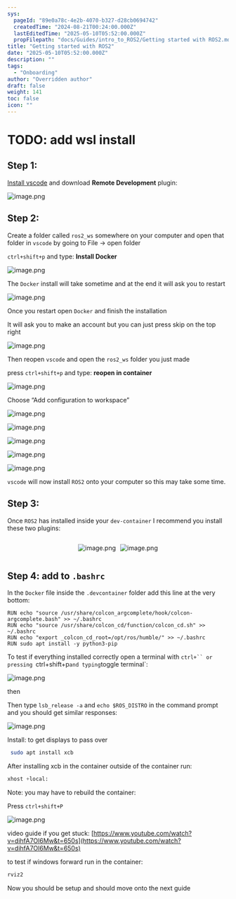 ```yaml
---
sys:
  pageId: "89e0a78c-4e2b-4070-b327-d28cb0694742"
  createdTime: "2024-08-21T00:24:00.000Z"
  lastEditedTime: "2025-05-10T05:52:00.000Z"
  propFilepath: "docs/Guides/intro_to_ROS2/Getting started with ROS2.md"
title: "Getting started with ROS2"
date: "2025-05-10T05:52:00.000Z"
description: ""
tags:
  - "Onboarding"
author: "Overridden author"
draft: false
weight: 141
toc: false
icon: ""
---
```


# TODO: add wsl install

## Step 1:

[Install vscode](https://code.visualstudio.com/download) and download **Remote Development** plugin:

![image.png](https://prod-files-secure.s3.us-west-2.amazonaws.com/d518164a-d88e-44d1-a4ee-3adb3bd8bce0/efb52993-1881-4a40-b95e-6f020334f022/image.png?X-Amz-Algorithm=AWS4-HMAC-SHA256&X-Amz-Content-Sha256=UNSIGNED-PAYLOAD&X-Amz-Credential=ASIAZI2LB4665B7M6UC7%2F20250706%2Fus-west-2%2Fs3%2Faws4_request&X-Amz-Date=20250706T170737Z&X-Amz-Expires=3600&X-Amz-Security-Token=IQoJb3JpZ2luX2VjEFUaCXVzLXdlc3QtMiJHMEUCIQDKxlZTZm0EOjODAWpMvsDhZpG6URcevA54spl1n86UZAIgfS7tlOR8wTyRxV8l9LEzPKV8Li9igV%2FSY3DkdfCteyMq%2FwMIXhAAGgw2Mzc0MjMxODM4MDUiDOWersmnLVrH91dxKCrcA1zF5bTO52i5qKvryVcsXGcpSKAQkgG70qbScf3H0DA1AsEi8ljfCJhEMemaaAqRwDic7k07GnEJyF1K%2BDnVK1eMuNHK0UqYeEtj05mJivAWMJj3S5w1iZLM02AZc60UlmrFxtBAjb0DPePsODCzciEyHvwgifvk73onmLNevj7XGsN7VNCMJhGUe4HWwc46eWdtN6ToWi2A7bU0XisdhKDTv9Ue41jet0%2BDTy6t5KwXzcS4yISqXTEHk1wF%2FymF0PLS49mfHcQMN5pwA4HWJKUuMTR%2FjL0hTOhMvxwNj62CpDMS91nSNRBjqDAdyIgzwLSsGmj0yDdobIdwFYyUYL3dbSAtAf6UnwzoDy7otUd%2Fhqz9A2%2BLgYAbZGd8fvDitgeRg220c7CnNcffqPspCiWEjExoKoApuWh%2FBRg4mMxl41V76KRsZVzYqZWL7ZoYFCINX1cqlQp6YKthcVwYC%2FJivay3F4XpPEC%2F8tHc77g6IKyF84W0iRTA2qVycnAqS8T0NKfM5lt5MF7ZjgztgvipwXY33HXMHDuNYd7Se5jKazd6OHGBiTUdAoxsK0MpuuXa9m1x0N1%2Bc5y4I%2FXC%2BfGC%2BOD1jV5UVGKw%2BMRkSqLuRP1DWD%2FJDXlGEvljMOXbqcMGOqUBTXigSL4h6qixReKnJ2lLN5stjqOE5DOBJ6IATuhU%2BEohQxbIcVXckzpeQhNpnYZB3IJAKHCAFvp6ctcs%2FFE7swinNYEaddBjLpqO7X%2BKMiaZVs2itFSN3Vdhy18sr6qZSqh32Vqdx8vpfMQ%2BGNpOzfKuaxXyK7DrRsM9H08VGo7gNoxoNq7zV4K5Ne4HQc7pJElafSPoEWxJjeuIE9S6I%2BFZz%2F6C&X-Amz-Signature=f277f1209a3f6054ecebcee9a98b0e149429a0a52af150773ffcf2effc6e53e3&X-Amz-SignedHeaders=host&x-amz-checksum-mode=ENABLED&x-id=GetObject)

## Step 2:

Create a folder called `ros2_ws` somewhere on your computer and open that folder in `vscode` by going to File → open folder 

`ctrl+shift+p` and type: **Install Docker**

![image.png](https://prod-files-secure.s3.us-west-2.amazonaws.com/d518164a-d88e-44d1-a4ee-3adb3bd8bce0/2269dc0e-1cd5-47ff-bceb-c04ad9b2eab0/image.png?X-Amz-Algorithm=AWS4-HMAC-SHA256&X-Amz-Content-Sha256=UNSIGNED-PAYLOAD&X-Amz-Credential=ASIAZI2LB4665B7M6UC7%2F20250706%2Fus-west-2%2Fs3%2Faws4_request&X-Amz-Date=20250706T170737Z&X-Amz-Expires=3600&X-Amz-Security-Token=IQoJb3JpZ2luX2VjEFUaCXVzLXdlc3QtMiJHMEUCIQDKxlZTZm0EOjODAWpMvsDhZpG6URcevA54spl1n86UZAIgfS7tlOR8wTyRxV8l9LEzPKV8Li9igV%2FSY3DkdfCteyMq%2FwMIXhAAGgw2Mzc0MjMxODM4MDUiDOWersmnLVrH91dxKCrcA1zF5bTO52i5qKvryVcsXGcpSKAQkgG70qbScf3H0DA1AsEi8ljfCJhEMemaaAqRwDic7k07GnEJyF1K%2BDnVK1eMuNHK0UqYeEtj05mJivAWMJj3S5w1iZLM02AZc60UlmrFxtBAjb0DPePsODCzciEyHvwgifvk73onmLNevj7XGsN7VNCMJhGUe4HWwc46eWdtN6ToWi2A7bU0XisdhKDTv9Ue41jet0%2BDTy6t5KwXzcS4yISqXTEHk1wF%2FymF0PLS49mfHcQMN5pwA4HWJKUuMTR%2FjL0hTOhMvxwNj62CpDMS91nSNRBjqDAdyIgzwLSsGmj0yDdobIdwFYyUYL3dbSAtAf6UnwzoDy7otUd%2Fhqz9A2%2BLgYAbZGd8fvDitgeRg220c7CnNcffqPspCiWEjExoKoApuWh%2FBRg4mMxl41V76KRsZVzYqZWL7ZoYFCINX1cqlQp6YKthcVwYC%2FJivay3F4XpPEC%2F8tHc77g6IKyF84W0iRTA2qVycnAqS8T0NKfM5lt5MF7ZjgztgvipwXY33HXMHDuNYd7Se5jKazd6OHGBiTUdAoxsK0MpuuXa9m1x0N1%2Bc5y4I%2FXC%2BfGC%2BOD1jV5UVGKw%2BMRkSqLuRP1DWD%2FJDXlGEvljMOXbqcMGOqUBTXigSL4h6qixReKnJ2lLN5stjqOE5DOBJ6IATuhU%2BEohQxbIcVXckzpeQhNpnYZB3IJAKHCAFvp6ctcs%2FFE7swinNYEaddBjLpqO7X%2BKMiaZVs2itFSN3Vdhy18sr6qZSqh32Vqdx8vpfMQ%2BGNpOzfKuaxXyK7DrRsM9H08VGo7gNoxoNq7zV4K5Ne4HQc7pJElafSPoEWxJjeuIE9S6I%2BFZz%2F6C&X-Amz-Signature=79a0388399d1f36c759b98a554e7a25e9be33e69ea1a8c519b4c4dc1c788f248&X-Amz-SignedHeaders=host&x-amz-checksum-mode=ENABLED&x-id=GetObject)

The `Docker` install will take sometime and at the end it will ask you to restart

![image.png](https://prod-files-secure.s3.us-west-2.amazonaws.com/d518164a-d88e-44d1-a4ee-3adb3bd8bce0/ed233f78-be33-4b1f-b89c-9c346c0e961e/image.png?X-Amz-Algorithm=AWS4-HMAC-SHA256&X-Amz-Content-Sha256=UNSIGNED-PAYLOAD&X-Amz-Credential=ASIAZI2LB4665B7M6UC7%2F20250706%2Fus-west-2%2Fs3%2Faws4_request&X-Amz-Date=20250706T170737Z&X-Amz-Expires=3600&X-Amz-Security-Token=IQoJb3JpZ2luX2VjEFUaCXVzLXdlc3QtMiJHMEUCIQDKxlZTZm0EOjODAWpMvsDhZpG6URcevA54spl1n86UZAIgfS7tlOR8wTyRxV8l9LEzPKV8Li9igV%2FSY3DkdfCteyMq%2FwMIXhAAGgw2Mzc0MjMxODM4MDUiDOWersmnLVrH91dxKCrcA1zF5bTO52i5qKvryVcsXGcpSKAQkgG70qbScf3H0DA1AsEi8ljfCJhEMemaaAqRwDic7k07GnEJyF1K%2BDnVK1eMuNHK0UqYeEtj05mJivAWMJj3S5w1iZLM02AZc60UlmrFxtBAjb0DPePsODCzciEyHvwgifvk73onmLNevj7XGsN7VNCMJhGUe4HWwc46eWdtN6ToWi2A7bU0XisdhKDTv9Ue41jet0%2BDTy6t5KwXzcS4yISqXTEHk1wF%2FymF0PLS49mfHcQMN5pwA4HWJKUuMTR%2FjL0hTOhMvxwNj62CpDMS91nSNRBjqDAdyIgzwLSsGmj0yDdobIdwFYyUYL3dbSAtAf6UnwzoDy7otUd%2Fhqz9A2%2BLgYAbZGd8fvDitgeRg220c7CnNcffqPspCiWEjExoKoApuWh%2FBRg4mMxl41V76KRsZVzYqZWL7ZoYFCINX1cqlQp6YKthcVwYC%2FJivay3F4XpPEC%2F8tHc77g6IKyF84W0iRTA2qVycnAqS8T0NKfM5lt5MF7ZjgztgvipwXY33HXMHDuNYd7Se5jKazd6OHGBiTUdAoxsK0MpuuXa9m1x0N1%2Bc5y4I%2FXC%2BfGC%2BOD1jV5UVGKw%2BMRkSqLuRP1DWD%2FJDXlGEvljMOXbqcMGOqUBTXigSL4h6qixReKnJ2lLN5stjqOE5DOBJ6IATuhU%2BEohQxbIcVXckzpeQhNpnYZB3IJAKHCAFvp6ctcs%2FFE7swinNYEaddBjLpqO7X%2BKMiaZVs2itFSN3Vdhy18sr6qZSqh32Vqdx8vpfMQ%2BGNpOzfKuaxXyK7DrRsM9H08VGo7gNoxoNq7zV4K5Ne4HQc7pJElafSPoEWxJjeuIE9S6I%2BFZz%2F6C&X-Amz-Signature=c4cd64aab8ffa0654d968a1185e83b47970277b9697284aca178fdf08f6220ab&X-Amz-SignedHeaders=host&x-amz-checksum-mode=ENABLED&x-id=GetObject)

Once you restart open `Docker` and finish the installation

It will ask you to make an account but you can just press skip on the top right

![image.png](https://prod-files-secure.s3.us-west-2.amazonaws.com/d518164a-d88e-44d1-a4ee-3adb3bd8bce0/21010ad9-1659-4fd9-9f59-9932a09b2a3d/image.png?X-Amz-Algorithm=AWS4-HMAC-SHA256&X-Amz-Content-Sha256=UNSIGNED-PAYLOAD&X-Amz-Credential=ASIAZI2LB4665B7M6UC7%2F20250706%2Fus-west-2%2Fs3%2Faws4_request&X-Amz-Date=20250706T170737Z&X-Amz-Expires=3600&X-Amz-Security-Token=IQoJb3JpZ2luX2VjEFUaCXVzLXdlc3QtMiJHMEUCIQDKxlZTZm0EOjODAWpMvsDhZpG6URcevA54spl1n86UZAIgfS7tlOR8wTyRxV8l9LEzPKV8Li9igV%2FSY3DkdfCteyMq%2FwMIXhAAGgw2Mzc0MjMxODM4MDUiDOWersmnLVrH91dxKCrcA1zF5bTO52i5qKvryVcsXGcpSKAQkgG70qbScf3H0DA1AsEi8ljfCJhEMemaaAqRwDic7k07GnEJyF1K%2BDnVK1eMuNHK0UqYeEtj05mJivAWMJj3S5w1iZLM02AZc60UlmrFxtBAjb0DPePsODCzciEyHvwgifvk73onmLNevj7XGsN7VNCMJhGUe4HWwc46eWdtN6ToWi2A7bU0XisdhKDTv9Ue41jet0%2BDTy6t5KwXzcS4yISqXTEHk1wF%2FymF0PLS49mfHcQMN5pwA4HWJKUuMTR%2FjL0hTOhMvxwNj62CpDMS91nSNRBjqDAdyIgzwLSsGmj0yDdobIdwFYyUYL3dbSAtAf6UnwzoDy7otUd%2Fhqz9A2%2BLgYAbZGd8fvDitgeRg220c7CnNcffqPspCiWEjExoKoApuWh%2FBRg4mMxl41V76KRsZVzYqZWL7ZoYFCINX1cqlQp6YKthcVwYC%2FJivay3F4XpPEC%2F8tHc77g6IKyF84W0iRTA2qVycnAqS8T0NKfM5lt5MF7ZjgztgvipwXY33HXMHDuNYd7Se5jKazd6OHGBiTUdAoxsK0MpuuXa9m1x0N1%2Bc5y4I%2FXC%2BfGC%2BOD1jV5UVGKw%2BMRkSqLuRP1DWD%2FJDXlGEvljMOXbqcMGOqUBTXigSL4h6qixReKnJ2lLN5stjqOE5DOBJ6IATuhU%2BEohQxbIcVXckzpeQhNpnYZB3IJAKHCAFvp6ctcs%2FFE7swinNYEaddBjLpqO7X%2BKMiaZVs2itFSN3Vdhy18sr6qZSqh32Vqdx8vpfMQ%2BGNpOzfKuaxXyK7DrRsM9H08VGo7gNoxoNq7zV4K5Ne4HQc7pJElafSPoEWxJjeuIE9S6I%2BFZz%2F6C&X-Amz-Signature=617e7cb0eee6524a4ceb80c66804e32a87336d3ddbf9479daf1dbe434e90f737&X-Amz-SignedHeaders=host&x-amz-checksum-mode=ENABLED&x-id=GetObject)

Then reopen `vscode` and open the `ros2_ws` folder you just made

press `ctrl+shift+p` and type: **reopen in container**

![image.png](https://prod-files-secure.s3.us-west-2.amazonaws.com/d518164a-d88e-44d1-a4ee-3adb3bd8bce0/4e93b8c2-41ad-488c-8095-c74205196118/image.png?X-Amz-Algorithm=AWS4-HMAC-SHA256&X-Amz-Content-Sha256=UNSIGNED-PAYLOAD&X-Amz-Credential=ASIAZI2LB4665B7M6UC7%2F20250706%2Fus-west-2%2Fs3%2Faws4_request&X-Amz-Date=20250706T170737Z&X-Amz-Expires=3600&X-Amz-Security-Token=IQoJb3JpZ2luX2VjEFUaCXVzLXdlc3QtMiJHMEUCIQDKxlZTZm0EOjODAWpMvsDhZpG6URcevA54spl1n86UZAIgfS7tlOR8wTyRxV8l9LEzPKV8Li9igV%2FSY3DkdfCteyMq%2FwMIXhAAGgw2Mzc0MjMxODM4MDUiDOWersmnLVrH91dxKCrcA1zF5bTO52i5qKvryVcsXGcpSKAQkgG70qbScf3H0DA1AsEi8ljfCJhEMemaaAqRwDic7k07GnEJyF1K%2BDnVK1eMuNHK0UqYeEtj05mJivAWMJj3S5w1iZLM02AZc60UlmrFxtBAjb0DPePsODCzciEyHvwgifvk73onmLNevj7XGsN7VNCMJhGUe4HWwc46eWdtN6ToWi2A7bU0XisdhKDTv9Ue41jet0%2BDTy6t5KwXzcS4yISqXTEHk1wF%2FymF0PLS49mfHcQMN5pwA4HWJKUuMTR%2FjL0hTOhMvxwNj62CpDMS91nSNRBjqDAdyIgzwLSsGmj0yDdobIdwFYyUYL3dbSAtAf6UnwzoDy7otUd%2Fhqz9A2%2BLgYAbZGd8fvDitgeRg220c7CnNcffqPspCiWEjExoKoApuWh%2FBRg4mMxl41V76KRsZVzYqZWL7ZoYFCINX1cqlQp6YKthcVwYC%2FJivay3F4XpPEC%2F8tHc77g6IKyF84W0iRTA2qVycnAqS8T0NKfM5lt5MF7ZjgztgvipwXY33HXMHDuNYd7Se5jKazd6OHGBiTUdAoxsK0MpuuXa9m1x0N1%2Bc5y4I%2FXC%2BfGC%2BOD1jV5UVGKw%2BMRkSqLuRP1DWD%2FJDXlGEvljMOXbqcMGOqUBTXigSL4h6qixReKnJ2lLN5stjqOE5DOBJ6IATuhU%2BEohQxbIcVXckzpeQhNpnYZB3IJAKHCAFvp6ctcs%2FFE7swinNYEaddBjLpqO7X%2BKMiaZVs2itFSN3Vdhy18sr6qZSqh32Vqdx8vpfMQ%2BGNpOzfKuaxXyK7DrRsM9H08VGo7gNoxoNq7zV4K5Ne4HQc7pJElafSPoEWxJjeuIE9S6I%2BFZz%2F6C&X-Amz-Signature=dccbb3a4a10c52617dcabfb31ef6b8be23b95ac03847f26c9d1164ae842dec8e&X-Amz-SignedHeaders=host&x-amz-checksum-mode=ENABLED&x-id=GetObject)

Choose “Add configuration to workspace”

![image.png](https://prod-files-secure.s3.us-west-2.amazonaws.com/d518164a-d88e-44d1-a4ee-3adb3bd8bce0/9560b282-5060-4989-ba37-97e7b2c22476/image.png?X-Amz-Algorithm=AWS4-HMAC-SHA256&X-Amz-Content-Sha256=UNSIGNED-PAYLOAD&X-Amz-Credential=ASIAZI2LB4665B7M6UC7%2F20250706%2Fus-west-2%2Fs3%2Faws4_request&X-Amz-Date=20250706T170737Z&X-Amz-Expires=3600&X-Amz-Security-Token=IQoJb3JpZ2luX2VjEFUaCXVzLXdlc3QtMiJHMEUCIQDKxlZTZm0EOjODAWpMvsDhZpG6URcevA54spl1n86UZAIgfS7tlOR8wTyRxV8l9LEzPKV8Li9igV%2FSY3DkdfCteyMq%2FwMIXhAAGgw2Mzc0MjMxODM4MDUiDOWersmnLVrH91dxKCrcA1zF5bTO52i5qKvryVcsXGcpSKAQkgG70qbScf3H0DA1AsEi8ljfCJhEMemaaAqRwDic7k07GnEJyF1K%2BDnVK1eMuNHK0UqYeEtj05mJivAWMJj3S5w1iZLM02AZc60UlmrFxtBAjb0DPePsODCzciEyHvwgifvk73onmLNevj7XGsN7VNCMJhGUe4HWwc46eWdtN6ToWi2A7bU0XisdhKDTv9Ue41jet0%2BDTy6t5KwXzcS4yISqXTEHk1wF%2FymF0PLS49mfHcQMN5pwA4HWJKUuMTR%2FjL0hTOhMvxwNj62CpDMS91nSNRBjqDAdyIgzwLSsGmj0yDdobIdwFYyUYL3dbSAtAf6UnwzoDy7otUd%2Fhqz9A2%2BLgYAbZGd8fvDitgeRg220c7CnNcffqPspCiWEjExoKoApuWh%2FBRg4mMxl41V76KRsZVzYqZWL7ZoYFCINX1cqlQp6YKthcVwYC%2FJivay3F4XpPEC%2F8tHc77g6IKyF84W0iRTA2qVycnAqS8T0NKfM5lt5MF7ZjgztgvipwXY33HXMHDuNYd7Se5jKazd6OHGBiTUdAoxsK0MpuuXa9m1x0N1%2Bc5y4I%2FXC%2BfGC%2BOD1jV5UVGKw%2BMRkSqLuRP1DWD%2FJDXlGEvljMOXbqcMGOqUBTXigSL4h6qixReKnJ2lLN5stjqOE5DOBJ6IATuhU%2BEohQxbIcVXckzpeQhNpnYZB3IJAKHCAFvp6ctcs%2FFE7swinNYEaddBjLpqO7X%2BKMiaZVs2itFSN3Vdhy18sr6qZSqh32Vqdx8vpfMQ%2BGNpOzfKuaxXyK7DrRsM9H08VGo7gNoxoNq7zV4K5Ne4HQc7pJElafSPoEWxJjeuIE9S6I%2BFZz%2F6C&X-Amz-Signature=51a1edf52eda06a62c2ddfd5db06722a9a9f5d97450b15202dc65e1a2d4905f4&X-Amz-SignedHeaders=host&x-amz-checksum-mode=ENABLED&x-id=GetObject)

![image.png](https://prod-files-secure.s3.us-west-2.amazonaws.com/d518164a-d88e-44d1-a4ee-3adb3bd8bce0/2ee63f81-886b-48e8-a553-dc6e5eac99e4/image.png?X-Amz-Algorithm=AWS4-HMAC-SHA256&X-Amz-Content-Sha256=UNSIGNED-PAYLOAD&X-Amz-Credential=ASIAZI2LB4665B7M6UC7%2F20250706%2Fus-west-2%2Fs3%2Faws4_request&X-Amz-Date=20250706T170737Z&X-Amz-Expires=3600&X-Amz-Security-Token=IQoJb3JpZ2luX2VjEFUaCXVzLXdlc3QtMiJHMEUCIQDKxlZTZm0EOjODAWpMvsDhZpG6URcevA54spl1n86UZAIgfS7tlOR8wTyRxV8l9LEzPKV8Li9igV%2FSY3DkdfCteyMq%2FwMIXhAAGgw2Mzc0MjMxODM4MDUiDOWersmnLVrH91dxKCrcA1zF5bTO52i5qKvryVcsXGcpSKAQkgG70qbScf3H0DA1AsEi8ljfCJhEMemaaAqRwDic7k07GnEJyF1K%2BDnVK1eMuNHK0UqYeEtj05mJivAWMJj3S5w1iZLM02AZc60UlmrFxtBAjb0DPePsODCzciEyHvwgifvk73onmLNevj7XGsN7VNCMJhGUe4HWwc46eWdtN6ToWi2A7bU0XisdhKDTv9Ue41jet0%2BDTy6t5KwXzcS4yISqXTEHk1wF%2FymF0PLS49mfHcQMN5pwA4HWJKUuMTR%2FjL0hTOhMvxwNj62CpDMS91nSNRBjqDAdyIgzwLSsGmj0yDdobIdwFYyUYL3dbSAtAf6UnwzoDy7otUd%2Fhqz9A2%2BLgYAbZGd8fvDitgeRg220c7CnNcffqPspCiWEjExoKoApuWh%2FBRg4mMxl41V76KRsZVzYqZWL7ZoYFCINX1cqlQp6YKthcVwYC%2FJivay3F4XpPEC%2F8tHc77g6IKyF84W0iRTA2qVycnAqS8T0NKfM5lt5MF7ZjgztgvipwXY33HXMHDuNYd7Se5jKazd6OHGBiTUdAoxsK0MpuuXa9m1x0N1%2Bc5y4I%2FXC%2BfGC%2BOD1jV5UVGKw%2BMRkSqLuRP1DWD%2FJDXlGEvljMOXbqcMGOqUBTXigSL4h6qixReKnJ2lLN5stjqOE5DOBJ6IATuhU%2BEohQxbIcVXckzpeQhNpnYZB3IJAKHCAFvp6ctcs%2FFE7swinNYEaddBjLpqO7X%2BKMiaZVs2itFSN3Vdhy18sr6qZSqh32Vqdx8vpfMQ%2BGNpOzfKuaxXyK7DrRsM9H08VGo7gNoxoNq7zV4K5Ne4HQc7pJElafSPoEWxJjeuIE9S6I%2BFZz%2F6C&X-Amz-Signature=86d5b364f3633bc601008b09543067553db286aeb99c9fd921431b232af1f2b4&X-Amz-SignedHeaders=host&x-amz-checksum-mode=ENABLED&x-id=GetObject)

![image.png](https://prod-files-secure.s3.us-west-2.amazonaws.com/d518164a-d88e-44d1-a4ee-3adb3bd8bce0/ae1580b2-b048-407e-aed9-b584224a7a04/image.png?X-Amz-Algorithm=AWS4-HMAC-SHA256&X-Amz-Content-Sha256=UNSIGNED-PAYLOAD&X-Amz-Credential=ASIAZI2LB4665B7M6UC7%2F20250706%2Fus-west-2%2Fs3%2Faws4_request&X-Amz-Date=20250706T170737Z&X-Amz-Expires=3600&X-Amz-Security-Token=IQoJb3JpZ2luX2VjEFUaCXVzLXdlc3QtMiJHMEUCIQDKxlZTZm0EOjODAWpMvsDhZpG6URcevA54spl1n86UZAIgfS7tlOR8wTyRxV8l9LEzPKV8Li9igV%2FSY3DkdfCteyMq%2FwMIXhAAGgw2Mzc0MjMxODM4MDUiDOWersmnLVrH91dxKCrcA1zF5bTO52i5qKvryVcsXGcpSKAQkgG70qbScf3H0DA1AsEi8ljfCJhEMemaaAqRwDic7k07GnEJyF1K%2BDnVK1eMuNHK0UqYeEtj05mJivAWMJj3S5w1iZLM02AZc60UlmrFxtBAjb0DPePsODCzciEyHvwgifvk73onmLNevj7XGsN7VNCMJhGUe4HWwc46eWdtN6ToWi2A7bU0XisdhKDTv9Ue41jet0%2BDTy6t5KwXzcS4yISqXTEHk1wF%2FymF0PLS49mfHcQMN5pwA4HWJKUuMTR%2FjL0hTOhMvxwNj62CpDMS91nSNRBjqDAdyIgzwLSsGmj0yDdobIdwFYyUYL3dbSAtAf6UnwzoDy7otUd%2Fhqz9A2%2BLgYAbZGd8fvDitgeRg220c7CnNcffqPspCiWEjExoKoApuWh%2FBRg4mMxl41V76KRsZVzYqZWL7ZoYFCINX1cqlQp6YKthcVwYC%2FJivay3F4XpPEC%2F8tHc77g6IKyF84W0iRTA2qVycnAqS8T0NKfM5lt5MF7ZjgztgvipwXY33HXMHDuNYd7Se5jKazd6OHGBiTUdAoxsK0MpuuXa9m1x0N1%2Bc5y4I%2FXC%2BfGC%2BOD1jV5UVGKw%2BMRkSqLuRP1DWD%2FJDXlGEvljMOXbqcMGOqUBTXigSL4h6qixReKnJ2lLN5stjqOE5DOBJ6IATuhU%2BEohQxbIcVXckzpeQhNpnYZB3IJAKHCAFvp6ctcs%2FFE7swinNYEaddBjLpqO7X%2BKMiaZVs2itFSN3Vdhy18sr6qZSqh32Vqdx8vpfMQ%2BGNpOzfKuaxXyK7DrRsM9H08VGo7gNoxoNq7zV4K5Ne4HQc7pJElafSPoEWxJjeuIE9S6I%2BFZz%2F6C&X-Amz-Signature=b9e9b80d9352609526a011f8255dabd129a4a54f0fbcd37d13610658745e02e9&X-Amz-SignedHeaders=host&x-amz-checksum-mode=ENABLED&x-id=GetObject)

![image.png](https://prod-files-secure.s3.us-west-2.amazonaws.com/d518164a-d88e-44d1-a4ee-3adb3bd8bce0/53255b28-f75e-430f-b9e3-c0ac8577e42b/image.png?X-Amz-Algorithm=AWS4-HMAC-SHA256&X-Amz-Content-Sha256=UNSIGNED-PAYLOAD&X-Amz-Credential=ASIAZI2LB4665B7M6UC7%2F20250706%2Fus-west-2%2Fs3%2Faws4_request&X-Amz-Date=20250706T170737Z&X-Amz-Expires=3600&X-Amz-Security-Token=IQoJb3JpZ2luX2VjEFUaCXVzLXdlc3QtMiJHMEUCIQDKxlZTZm0EOjODAWpMvsDhZpG6URcevA54spl1n86UZAIgfS7tlOR8wTyRxV8l9LEzPKV8Li9igV%2FSY3DkdfCteyMq%2FwMIXhAAGgw2Mzc0MjMxODM4MDUiDOWersmnLVrH91dxKCrcA1zF5bTO52i5qKvryVcsXGcpSKAQkgG70qbScf3H0DA1AsEi8ljfCJhEMemaaAqRwDic7k07GnEJyF1K%2BDnVK1eMuNHK0UqYeEtj05mJivAWMJj3S5w1iZLM02AZc60UlmrFxtBAjb0DPePsODCzciEyHvwgifvk73onmLNevj7XGsN7VNCMJhGUe4HWwc46eWdtN6ToWi2A7bU0XisdhKDTv9Ue41jet0%2BDTy6t5KwXzcS4yISqXTEHk1wF%2FymF0PLS49mfHcQMN5pwA4HWJKUuMTR%2FjL0hTOhMvxwNj62CpDMS91nSNRBjqDAdyIgzwLSsGmj0yDdobIdwFYyUYL3dbSAtAf6UnwzoDy7otUd%2Fhqz9A2%2BLgYAbZGd8fvDitgeRg220c7CnNcffqPspCiWEjExoKoApuWh%2FBRg4mMxl41V76KRsZVzYqZWL7ZoYFCINX1cqlQp6YKthcVwYC%2FJivay3F4XpPEC%2F8tHc77g6IKyF84W0iRTA2qVycnAqS8T0NKfM5lt5MF7ZjgztgvipwXY33HXMHDuNYd7Se5jKazd6OHGBiTUdAoxsK0MpuuXa9m1x0N1%2Bc5y4I%2FXC%2BfGC%2BOD1jV5UVGKw%2BMRkSqLuRP1DWD%2FJDXlGEvljMOXbqcMGOqUBTXigSL4h6qixReKnJ2lLN5stjqOE5DOBJ6IATuhU%2BEohQxbIcVXckzpeQhNpnYZB3IJAKHCAFvp6ctcs%2FFE7swinNYEaddBjLpqO7X%2BKMiaZVs2itFSN3Vdhy18sr6qZSqh32Vqdx8vpfMQ%2BGNpOzfKuaxXyK7DrRsM9H08VGo7gNoxoNq7zV4K5Ne4HQc7pJElafSPoEWxJjeuIE9S6I%2BFZz%2F6C&X-Amz-Signature=36a270e31e1cc26cbe23af1e6c6e6c3c4d98947bac626b930bb4fa549aaa5815&X-Amz-SignedHeaders=host&x-amz-checksum-mode=ENABLED&x-id=GetObject)

![image.png](https://prod-files-secure.s3.us-west-2.amazonaws.com/d518164a-d88e-44d1-a4ee-3adb3bd8bce0/7c562767-5af9-4ffb-97d1-327bcdf4ee00/image.png?X-Amz-Algorithm=AWS4-HMAC-SHA256&X-Amz-Content-Sha256=UNSIGNED-PAYLOAD&X-Amz-Credential=ASIAZI2LB4665B7M6UC7%2F20250706%2Fus-west-2%2Fs3%2Faws4_request&X-Amz-Date=20250706T170737Z&X-Amz-Expires=3600&X-Amz-Security-Token=IQoJb3JpZ2luX2VjEFUaCXVzLXdlc3QtMiJHMEUCIQDKxlZTZm0EOjODAWpMvsDhZpG6URcevA54spl1n86UZAIgfS7tlOR8wTyRxV8l9LEzPKV8Li9igV%2FSY3DkdfCteyMq%2FwMIXhAAGgw2Mzc0MjMxODM4MDUiDOWersmnLVrH91dxKCrcA1zF5bTO52i5qKvryVcsXGcpSKAQkgG70qbScf3H0DA1AsEi8ljfCJhEMemaaAqRwDic7k07GnEJyF1K%2BDnVK1eMuNHK0UqYeEtj05mJivAWMJj3S5w1iZLM02AZc60UlmrFxtBAjb0DPePsODCzciEyHvwgifvk73onmLNevj7XGsN7VNCMJhGUe4HWwc46eWdtN6ToWi2A7bU0XisdhKDTv9Ue41jet0%2BDTy6t5KwXzcS4yISqXTEHk1wF%2FymF0PLS49mfHcQMN5pwA4HWJKUuMTR%2FjL0hTOhMvxwNj62CpDMS91nSNRBjqDAdyIgzwLSsGmj0yDdobIdwFYyUYL3dbSAtAf6UnwzoDy7otUd%2Fhqz9A2%2BLgYAbZGd8fvDitgeRg220c7CnNcffqPspCiWEjExoKoApuWh%2FBRg4mMxl41V76KRsZVzYqZWL7ZoYFCINX1cqlQp6YKthcVwYC%2FJivay3F4XpPEC%2F8tHc77g6IKyF84W0iRTA2qVycnAqS8T0NKfM5lt5MF7ZjgztgvipwXY33HXMHDuNYd7Se5jKazd6OHGBiTUdAoxsK0MpuuXa9m1x0N1%2Bc5y4I%2FXC%2BfGC%2BOD1jV5UVGKw%2BMRkSqLuRP1DWD%2FJDXlGEvljMOXbqcMGOqUBTXigSL4h6qixReKnJ2lLN5stjqOE5DOBJ6IATuhU%2BEohQxbIcVXckzpeQhNpnYZB3IJAKHCAFvp6ctcs%2FFE7swinNYEaddBjLpqO7X%2BKMiaZVs2itFSN3Vdhy18sr6qZSqh32Vqdx8vpfMQ%2BGNpOzfKuaxXyK7DrRsM9H08VGo7gNoxoNq7zV4K5Ne4HQc7pJElafSPoEWxJjeuIE9S6I%2BFZz%2F6C&X-Amz-Signature=6aa0e3a5d519f5ce607591707d79bfc438efb9d116bb576cf34fe6d5765a20a3&X-Amz-SignedHeaders=host&x-amz-checksum-mode=ENABLED&x-id=GetObject)

`vscode` will now install `ROS2` onto your computer so this may take some time.

## Step 3:

Once `ROS2` has installed inside your `dev-container` I recommend you install these two plugins:

<div style="display: flex;flex-direction: row; column-gap:10px; max-width: 630px;justify-content: center;">
<div>

![image.png](https://prod-files-secure.s3.us-west-2.amazonaws.com/d518164a-d88e-44d1-a4ee-3adb3bd8bce0/3fc3d550-5a54-4ba1-ba6b-faa01cdb7369/image.png?X-Amz-Algorithm=AWS4-HMAC-SHA256&X-Amz-Content-Sha256=UNSIGNED-PAYLOAD&X-Amz-Credential=ASIAZI2LB466VPKBZXT2%2F20250706%2Fus-west-2%2Fs3%2Faws4_request&X-Amz-Date=20250706T170740Z&X-Amz-Expires=3600&X-Amz-Security-Token=IQoJb3JpZ2luX2VjEFQaCXVzLXdlc3QtMiJGMEQCIH2LKf6yMW5%2B2%2ByNJrtpyyM4t7n%2F1UY9dAwu55A0WZzCAiAox45cMBGMOYaWz5afJsQH0JvTqY6ZudeeEtb28l16qCr%2FAwhdEAAaDDYzNzQyMzE4MzgwNSIMZ3PqrxNl3oknzcUQKtwDJ4JhUj5YD1lxnXlCDdPJBfy%2BfePrx8IbTqQAKTL2tSLFLFC56wIC1t%2BDmS73G6RW4iSUsWhVj9EAfZFP%2B4RfWOewTrSm7wAU94c9zDxc2cW4jbF9rinx73oDz33tQf%2BVLaN2yQKfv6y106tQiDlkD0uxBmibqSZdqpiFQFncnx%2F1A4b2sM8l7abAOVDf7f7lWkjm6h9H1C%2Bav25dTAn9n2Tlz%2Bxcacdn0k2AaNTaJiDi%2BQba2S1nq%2F6WZ50grnj8e59uJBKOchmFsMzOpF7Q72uh3XRPLJENQ4KGPTdFpETEKvj7CTjNl71dRtkCCN3nCxkwIMeLGqtYDY4m0tTuDG90hjjCGHrfWLG6ujugBzGnoccTiM3GGDGJuIP7kZeOL3SMs%2BEtGNF5uIQ84Nc8JNqFFdlCo38coMw1Dn3YjPehCXzYyCLXpQC5mBcCBzrn5G9erCS7BEL8NG6MnH94%2FgtT4On83qvrhGexp1KzkREBIggNj%2BhP9Mxhdhy5FUbp2uu9nFO2SV0DvRAHgNh7yHxIwmilFO3LAj%2FYvocG7igwhGz8%2BT%2F7UfT%2FvOO7GlXqNSMIHEi0ccexS%2F%2BLQTMg4llJ%2Bg2qFEK7ygVVpwcbS3MLnOEGGTgMtTvrjtIw3cWpwwY6pgErE1OCPrTbX1LdNe7PKyUw%2FfQ%2FYx8QhuUtm6w6VicU%2FR3K7aEG9tDwOPnlLupLqgA1GsGOi8arJ7e2TPujG%2BkCAwzYCpDjLW%2FlLPRMSTn2eesmdQIipMm26aj1vn6D5ZWU3Qp10bcqGmUDYdtllNTFmrBSeae808NpmXy%2BxIkg0CsTK7PHHgrCETShmIWOKbnmJGt4OaamKVb%2Bvle2LZm9QdDNr62l&X-Amz-Signature=062fa15ed7065d65ff2213b636ede24bb07ccb7c579618f1f2b6ea5311893916&X-Amz-SignedHeaders=host&x-amz-checksum-mode=ENABLED&x-id=GetObject)

</div>
<div>

![image.png](https://prod-files-secure.s3.us-west-2.amazonaws.com/d518164a-d88e-44d1-a4ee-3adb3bd8bce0/d994cc66-13c2-4093-a5a3-f84cf4601a82/image.png?X-Amz-Algorithm=AWS4-HMAC-SHA256&X-Amz-Content-Sha256=UNSIGNED-PAYLOAD&X-Amz-Credential=ASIAZI2LB4663XQUPT6L%2F20250706%2Fus-west-2%2Fs3%2Faws4_request&X-Amz-Date=20250706T170740Z&X-Amz-Expires=3600&X-Amz-Security-Token=IQoJb3JpZ2luX2VjEFcaCXVzLXdlc3QtMiJHMEUCIQD24Qa%2FkD6R6p0MGWLz5QVUgvjvQnU4gc1xQy5NnGbc1gIga3TprI5NEEzWaoBwc1iLzFa9DiMonc5%2FB5G1303H4TAq%2FwMIYBAAGgw2Mzc0MjMxODM4MDUiDFYdEbFXvHvkxPD2FyrcA3IulXUSV%2Basz8Ngj%2BAreVA8pn8jEWxFMNICJmdZiHn%2Bq8qSLrf9iQrrCsHsdiWaRVqFiB%2FzRJUxE9A2Os3H2oVwnOmz3lWDjFEkE84KmB8m4hZI7HiYQDtE5dhQHt%2FBLFr5oWZlFkXj27R8%2BwsBhTMKsIU%2B9XyYHLsXD4CB7JyGp5rKCPm%2BCFKzn3mlTsICKrCtA6hfK%2Bm9UoQoQkjtwXSApGN3TJkJfQZxGedEYRvBZDu6NnqeWv4NROls%2FiT3ygyK78VwUGyUQC%2BDmKQDkC9LwGbGNyBiEwOAios%2B8%2FjP11%2Bprlqn33eyhIgKz2YH7WF78rQWxs5Z3xrlAmruzC1RgOt%2F64gd8OyLwtMOfesDeRac13mMdXIHf72qBzEdqvG0oGnC3hrz5h3I9aQUsYF0DvI%2FFJ8gv%2FeY562G4sRazNgnqY6nMToLL5edt1beT0ZfA2%2Btk6CoxN0P1zo2WcTzR3BC212Zz0ROyGhBfL8NPundiChvjs%2FxWr5Fe5ehqT8WYYAUS9ntacTjYhNsWoHXf0h010MfXgxlc2vn7O%2BCzk7dz3jVRHZMB9%2F2Di2P9xDOs4vcxvMS2BT1oORgGt7KYV%2FzAeVtUHkxHxBdH4heo%2FgkvPF46qoHCuzfMLyPqsMGOqUBFEZI9HpxApnw4yTKM4AaMv%2F82YTdv7OHVrPmZ8yV5%2FcaxrMPaU2JagRfOwkTmmrFO6UvUEET86KCOhJ0Gj4R4IHfCH%2BsnNyPjIF%2FaCWKPpIbiZJWeOvBYmxzUemMBLI7u2IFI%2FHcrsERG12rr2jBRuO%2BUh%2BK8D6dEaQFcGwD6ycCdjl47ENnrHZ3zeFkxj0997lTzbQdfoFenoZI3TkTZ3xwdLHh&X-Amz-Signature=3a07e55704ee099dbc46d587863c725288fe8aefad4526b2588d6c1bc5eb236b&X-Amz-SignedHeaders=host&x-amz-checksum-mode=ENABLED&x-id=GetObject)

</div>
</div>

## Step 4: add to `.bashrc`

In the `Docker` file inside the `.devcontainer` folder add this line at the very bottom: 

```docker
RUN echo "source /usr/share/colcon_argcomplete/hook/colcon-argcomplete.bash" >> ~/.bashrc
RUN echo "source /usr/share/colcon_cd/function/colcon_cd.sh" >> ~/.bashrc
RUN echo "export _colcon_cd_root=/opt/ros/humble/" >> ~/.bashrc
RUN sudo apt install -y python3-pip 
```

To test if everything installed correctly open a terminal with `ctrl+`` or pressing `ctrl+shift+p` and typing `toggle terminal`:

![image.png](https://prod-files-secure.s3.us-west-2.amazonaws.com/d518164a-d88e-44d1-a4ee-3adb3bd8bce0/6a4943d8-b04e-4c02-9a58-775f3384d1a5/image.png?X-Amz-Algorithm=AWS4-HMAC-SHA256&X-Amz-Content-Sha256=UNSIGNED-PAYLOAD&X-Amz-Credential=ASIAZI2LB4665B7M6UC7%2F20250706%2Fus-west-2%2Fs3%2Faws4_request&X-Amz-Date=20250706T170738Z&X-Amz-Expires=3600&X-Amz-Security-Token=IQoJb3JpZ2luX2VjEFUaCXVzLXdlc3QtMiJHMEUCIQDKxlZTZm0EOjODAWpMvsDhZpG6URcevA54spl1n86UZAIgfS7tlOR8wTyRxV8l9LEzPKV8Li9igV%2FSY3DkdfCteyMq%2FwMIXhAAGgw2Mzc0MjMxODM4MDUiDOWersmnLVrH91dxKCrcA1zF5bTO52i5qKvryVcsXGcpSKAQkgG70qbScf3H0DA1AsEi8ljfCJhEMemaaAqRwDic7k07GnEJyF1K%2BDnVK1eMuNHK0UqYeEtj05mJivAWMJj3S5w1iZLM02AZc60UlmrFxtBAjb0DPePsODCzciEyHvwgifvk73onmLNevj7XGsN7VNCMJhGUe4HWwc46eWdtN6ToWi2A7bU0XisdhKDTv9Ue41jet0%2BDTy6t5KwXzcS4yISqXTEHk1wF%2FymF0PLS49mfHcQMN5pwA4HWJKUuMTR%2FjL0hTOhMvxwNj62CpDMS91nSNRBjqDAdyIgzwLSsGmj0yDdobIdwFYyUYL3dbSAtAf6UnwzoDy7otUd%2Fhqz9A2%2BLgYAbZGd8fvDitgeRg220c7CnNcffqPspCiWEjExoKoApuWh%2FBRg4mMxl41V76KRsZVzYqZWL7ZoYFCINX1cqlQp6YKthcVwYC%2FJivay3F4XpPEC%2F8tHc77g6IKyF84W0iRTA2qVycnAqS8T0NKfM5lt5MF7ZjgztgvipwXY33HXMHDuNYd7Se5jKazd6OHGBiTUdAoxsK0MpuuXa9m1x0N1%2Bc5y4I%2FXC%2BfGC%2BOD1jV5UVGKw%2BMRkSqLuRP1DWD%2FJDXlGEvljMOXbqcMGOqUBTXigSL4h6qixReKnJ2lLN5stjqOE5DOBJ6IATuhU%2BEohQxbIcVXckzpeQhNpnYZB3IJAKHCAFvp6ctcs%2FFE7swinNYEaddBjLpqO7X%2BKMiaZVs2itFSN3Vdhy18sr6qZSqh32Vqdx8vpfMQ%2BGNpOzfKuaxXyK7DrRsM9H08VGo7gNoxoNq7zV4K5Ne4HQc7pJElafSPoEWxJjeuIE9S6I%2BFZz%2F6C&X-Amz-Signature=4bbc06cea055e110ee7a45b79f2582794b68ebbab2108e636801ed20de30b4a5&X-Amz-SignedHeaders=host&x-amz-checksum-mode=ENABLED&x-id=GetObject)

then 

Then type `lsb_release -a` and `echo $ROS_DISTRO` in the command prompt and you should get similar responses:

![image.png](https://prod-files-secure.s3.us-west-2.amazonaws.com/d518164a-d88e-44d1-a4ee-3adb3bd8bce0/3e635dec-a805-4e85-8b9e-d000e5b71a4e/image.png?X-Amz-Algorithm=AWS4-HMAC-SHA256&X-Amz-Content-Sha256=UNSIGNED-PAYLOAD&X-Amz-Credential=ASIAZI2LB4665B7M6UC7%2F20250706%2Fus-west-2%2Fs3%2Faws4_request&X-Amz-Date=20250706T170738Z&X-Amz-Expires=3600&X-Amz-Security-Token=IQoJb3JpZ2luX2VjEFUaCXVzLXdlc3QtMiJHMEUCIQDKxlZTZm0EOjODAWpMvsDhZpG6URcevA54spl1n86UZAIgfS7tlOR8wTyRxV8l9LEzPKV8Li9igV%2FSY3DkdfCteyMq%2FwMIXhAAGgw2Mzc0MjMxODM4MDUiDOWersmnLVrH91dxKCrcA1zF5bTO52i5qKvryVcsXGcpSKAQkgG70qbScf3H0DA1AsEi8ljfCJhEMemaaAqRwDic7k07GnEJyF1K%2BDnVK1eMuNHK0UqYeEtj05mJivAWMJj3S5w1iZLM02AZc60UlmrFxtBAjb0DPePsODCzciEyHvwgifvk73onmLNevj7XGsN7VNCMJhGUe4HWwc46eWdtN6ToWi2A7bU0XisdhKDTv9Ue41jet0%2BDTy6t5KwXzcS4yISqXTEHk1wF%2FymF0PLS49mfHcQMN5pwA4HWJKUuMTR%2FjL0hTOhMvxwNj62CpDMS91nSNRBjqDAdyIgzwLSsGmj0yDdobIdwFYyUYL3dbSAtAf6UnwzoDy7otUd%2Fhqz9A2%2BLgYAbZGd8fvDitgeRg220c7CnNcffqPspCiWEjExoKoApuWh%2FBRg4mMxl41V76KRsZVzYqZWL7ZoYFCINX1cqlQp6YKthcVwYC%2FJivay3F4XpPEC%2F8tHc77g6IKyF84W0iRTA2qVycnAqS8T0NKfM5lt5MF7ZjgztgvipwXY33HXMHDuNYd7Se5jKazd6OHGBiTUdAoxsK0MpuuXa9m1x0N1%2Bc5y4I%2FXC%2BfGC%2BOD1jV5UVGKw%2BMRkSqLuRP1DWD%2FJDXlGEvljMOXbqcMGOqUBTXigSL4h6qixReKnJ2lLN5stjqOE5DOBJ6IATuhU%2BEohQxbIcVXckzpeQhNpnYZB3IJAKHCAFvp6ctcs%2FFE7swinNYEaddBjLpqO7X%2BKMiaZVs2itFSN3Vdhy18sr6qZSqh32Vqdx8vpfMQ%2BGNpOzfKuaxXyK7DrRsM9H08VGo7gNoxoNq7zV4K5Ne4HQc7pJElafSPoEWxJjeuIE9S6I%2BFZz%2F6C&X-Amz-Signature=4cdd2870f3aa808518c75dd18cdedd1008fe6d9fc44d8d21d95f9bae72961202&X-Amz-SignedHeaders=host&x-amz-checksum-mode=ENABLED&x-id=GetObject)

Install:  to get displays to pass over

```bash
 sudo apt install xcb
```

After installing xcb in the container outside of the container run:

```python
xhost +local:
```

Note: you may have to rebuild the container:

Press `ctrl+shift+P`

![image.png](https://prod-files-secure.s3.us-west-2.amazonaws.com/d518164a-d88e-44d1-a4ee-3adb3bd8bce0/6c2be660-2618-4c38-9c26-53554f7a0b7b/image.png?X-Amz-Algorithm=AWS4-HMAC-SHA256&X-Amz-Content-Sha256=UNSIGNED-PAYLOAD&X-Amz-Credential=ASIAZI2LB4665B7M6UC7%2F20250706%2Fus-west-2%2Fs3%2Faws4_request&X-Amz-Date=20250706T170738Z&X-Amz-Expires=3600&X-Amz-Security-Token=IQoJb3JpZ2luX2VjEFUaCXVzLXdlc3QtMiJHMEUCIQDKxlZTZm0EOjODAWpMvsDhZpG6URcevA54spl1n86UZAIgfS7tlOR8wTyRxV8l9LEzPKV8Li9igV%2FSY3DkdfCteyMq%2FwMIXhAAGgw2Mzc0MjMxODM4MDUiDOWersmnLVrH91dxKCrcA1zF5bTO52i5qKvryVcsXGcpSKAQkgG70qbScf3H0DA1AsEi8ljfCJhEMemaaAqRwDic7k07GnEJyF1K%2BDnVK1eMuNHK0UqYeEtj05mJivAWMJj3S5w1iZLM02AZc60UlmrFxtBAjb0DPePsODCzciEyHvwgifvk73onmLNevj7XGsN7VNCMJhGUe4HWwc46eWdtN6ToWi2A7bU0XisdhKDTv9Ue41jet0%2BDTy6t5KwXzcS4yISqXTEHk1wF%2FymF0PLS49mfHcQMN5pwA4HWJKUuMTR%2FjL0hTOhMvxwNj62CpDMS91nSNRBjqDAdyIgzwLSsGmj0yDdobIdwFYyUYL3dbSAtAf6UnwzoDy7otUd%2Fhqz9A2%2BLgYAbZGd8fvDitgeRg220c7CnNcffqPspCiWEjExoKoApuWh%2FBRg4mMxl41V76KRsZVzYqZWL7ZoYFCINX1cqlQp6YKthcVwYC%2FJivay3F4XpPEC%2F8tHc77g6IKyF84W0iRTA2qVycnAqS8T0NKfM5lt5MF7ZjgztgvipwXY33HXMHDuNYd7Se5jKazd6OHGBiTUdAoxsK0MpuuXa9m1x0N1%2Bc5y4I%2FXC%2BfGC%2BOD1jV5UVGKw%2BMRkSqLuRP1DWD%2FJDXlGEvljMOXbqcMGOqUBTXigSL4h6qixReKnJ2lLN5stjqOE5DOBJ6IATuhU%2BEohQxbIcVXckzpeQhNpnYZB3IJAKHCAFvp6ctcs%2FFE7swinNYEaddBjLpqO7X%2BKMiaZVs2itFSN3Vdhy18sr6qZSqh32Vqdx8vpfMQ%2BGNpOzfKuaxXyK7DrRsM9H08VGo7gNoxoNq7zV4K5Ne4HQc7pJElafSPoEWxJjeuIE9S6I%2BFZz%2F6C&X-Amz-Signature=6239db59ef24cbd2d2adae2651c4502ddd95cbe8f6a59b5c38fdb85bc9e53b37&X-Amz-SignedHeaders=host&x-amz-checksum-mode=ENABLED&x-id=GetObject)

video guide if you get stuck: [https://www.youtube.com/watch?v=dihfA7Ol6Mw&t=650s](https://www.youtube.com/watch?v=dihfA7Ol6Mw&t=650s)

to test if windows forward run in the container:

```bash
rviz2
```

Now you should be setup and should move onto the next guide 
